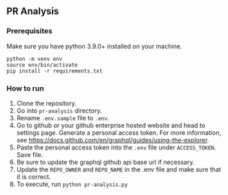 ## PR Analysis

### Prerequisites
Make sure you have python 3.9.0+ installed on your machine.
```
python -m venv env
source env/bin/activate
pip install -r requirements.txt
```

### How to run
1. Clone the repository.
2. Go into `pr-analysis` directory.
3. Rename `.env.sample` file to `.env`.
4. Go to github or your github enterprise hosted website and head to settings page. Generate a personal access token. For more information, see https://docs.github.com/en/graphql/guides/using-the-explorer.
5. Paste the personal access token into the `.env` file under `ACCESS_TOKEN`. Save file.
6. Be sure to update the graphql github api base url if necessary.
7. Update the `REPO_OWNER` and `REPO_NAME` in the .env file and make sure that it is correct.
8. To execute, run `python pr-analysis.py`
